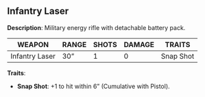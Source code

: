 ## Infantry Laser

**Description**: Military energy rifle with detachable battery pack.

| WEAPON        | RANGE | SHOTS | DAMAGE | TRAITS     |
|---------------|-------|-------|--------|------------|
| Infantry Laser| 30”   | 1     | 0      | Snap Shot  |

**Traits**:
- **Snap Shot**: +1 to hit within 6” (Cumulative with Pistol).
